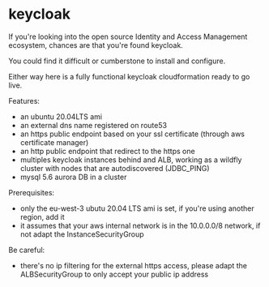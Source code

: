 # keycloak

If you're looking into the open source Identity and Access Management ecosystem, chances are that you're found keycloak.

You could find it difficult or cumberstone to install and configure.

Either way here is a fully functional keycloak cloudformation ready to go live.

Features:
- an ubuntu 20.04LTS ami
- an external dns name registered on route53
- an https public endpoint based on your ssl certificate (through aws certificate manager)
- an http public endpoint that redirect to the https one
- multiples keycloak instances behind and ALB, working as a wildfly cluster with nodes that are autodiscovered (JDBC_PING)
- mysql 5.6 aurora DB in a cluster


Prerequisites:
- only the eu-west-3 ubutu 20.04 LTS ami is set, if you're using another region, add it
- it assumes that your aws internal network is in the 10.0.0.0/8 network, if not adapt the InstanceSecurityGroup


Be careful:
- there's no ip filtering for the external https access, please adapt the ALBSecurityGroup to only accept your public ip address
